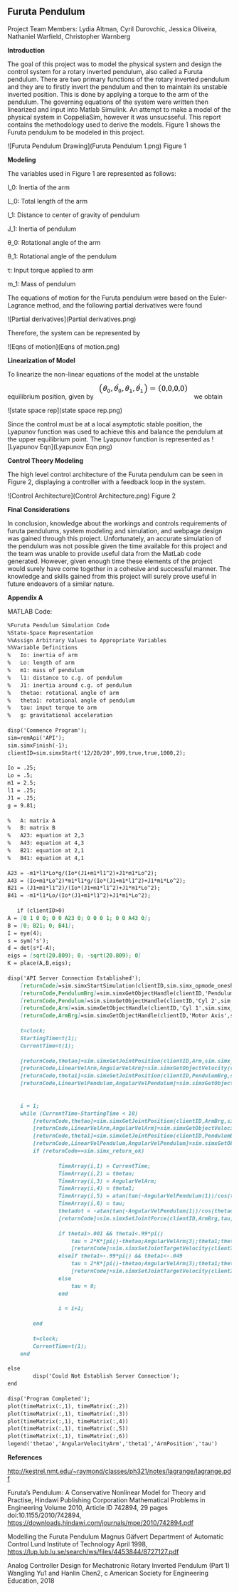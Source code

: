 ## Furuta Pendulum

Project Team Members: Lydia Altman, Cyril Durovchic, Jessica Oliveira, Nathaniel Warfield, Christopher Warnberg

**Introduction**


The goal of this project was to model the physical system and design the control system for a rotary inverted pendulum, also called a Furuta pendulum. There are two primary functions of the rotary inverted pendulum and they are to firstly invert the pendulum and then to maintain its unstable inverted position. This is done by applying a torque to the arm of the pendulum. The governing equations of the system were written then linearized and input into Matlab Simulink. An attempt to make a model of the physical system in CoppeliaSim, however it was unsucsseful. This report contains the methodology used to derive the models. Figure 1 shows the Furuta pendulum to be modeled in this project.


![Furuta Pendulum Drawing](Furuta Pendulum 1.png)
Figure 1


**Modeling**


The variables used in Figure 1 are represented as follows:

   I_0: Inertia of the arm
   
   L_0: Total length of the arm
   
   l_1: Distance to center of gravity of pendulum
   
   J_1: Inertia of pendulum
   
   θ_0: Rotational angle of the arm
   
   θ_1: Rotational angle of the pendulum
   
   τ: Input torque applied to arm
   
   m_1: Mass of pendulum

The equations of motion for the Furuta pendulum were based on the Euler-Lagrance method, and the following partial derivatives were found 

![Partial derivatives](Partial derivatives.png)

Therefore, the system can be represented by

![Eqns of motion](Eqns of motion.png)


**Linearization of Model**

To linearize the non-linear equations of the model at the unstable equilibrium position, given by ![unstable](unstable.png) we obtain

![state space rep](state space rep.png)

Since the control must be at a local asymptotic stable position, the Lyapunov function was used to achieve this and balance the pendulum at the upper equilibrium point. The Lyapunov function is represented as
![Lyapunov Eqn](Lyapunov Eqn.png)


**Control Theory Modeling**

The high level control architecture of the Furuta pendulum can be seen in Figure 2, displaying a controller with a feedback loop in the system.

![Control Architecture](Control Architecture.png)
Figure 2


**Final Considerations**

In conclusion, knowledge about the workings and controls requirements of furuta pendulums, system modeling and simulation, and webpage design was gained through this project. Unfortunately, an accurate simulation of the pendulum was not possible given the time available for this project and the team was unable to provide useful data from the MatLab code generated. However, given enough time these elements of the project would surely have come together in a cohesive and successful manner. The knowledge and skills gained from this project will surely prove useful in future endeavors of a similar nature.


**Appendix A**


MATLAB Code:
```markdown
%Furuta Pendulum Simulation Code
%State-Space Representation
%%Assign Arbitrary Values to Appropriate Variables
%%Variable Definitions
%   Io: inertia of arm
%   Lo: length of arm
%   m1: mass of pendulum
%   l1: distance to c.g. of pendulum
%   J1: inertia around c.g. of pendulum
%   thetao: rotational angle of arm
%   theta1: rotational angle of pendulum
%   tau: input torque to arm
%   g: gravitational acceleration

disp('Commence Program');
sim=remApi('API'); 
sim.simxFinish(-1); 
clientID=sim.simxStart('12/20/20',999,true,true,1000,2);

Io = .25;
Lo = .5;
m1 = 2.5;
l1 = .25;
J1 = .25;
g = 9.81;

%   A: matrix A
%   B: matrix B
%   A23: equation at 2,3
%   A43: equation at 4,3
%   B21: equation at 2,1
%   B41: equation at 4,1

A23 = -m1*l1*Lo*g/(Io*(J1+m1*l1^2)+J1*m1*Lo^2);
A43 = (Io+m1*Lo^2)*m1*l1*g/(Io*(J1+m1*l1^2)+J1*m1*Lo^2);
B21 = (J1+m1*l1^2)/(Io*(J1+m1*l1^2)+J1*m1*Lo^2);
B41 = -m1*l1*Lo/(Io*(J1+m1*l1^2)+J1*m1*Lo^2);

   if (clientID>0)
A = [0 1 0 0; 0 0 A23 0; 0 0 0 1; 0 0 A43 0];
B = [0; B21; 0; B41];
I = eye(4);
s = sym('s');
d = det(s*I-A);
eigs = [sqrt(20.809); 0; -sqrt(20.809); 0]
K = place(A,B,eigs);

disp('API Server Connection Established');
    [returnCode]=sim.simxStartSimulation(clientID,sim.simx_opmode_oneshot);
    [returnCode,PendulumBrg]=sim.simxGetObjectHandle(clientID,'Pendulum Axis',sim.simx_opmode_blocking);
    [returnCode,Pendulum]=sim.simxGetObjectHandle(clientID,'Cyl 2',sim.simx_opmode_blocking);
    [returnCode,Arm]=sim.simxGetObjectHandle(clientID,'Cyl 1',sim.simx_opmode_blocking);
    [returnCode,ArmBrg]=sim.simxGetObjectHandle(clientID,'Motor Axis',sim.simx_opmode_blocking);
    
    t=clock;
    StartingTime=t(1);
    CurrentTime=t(1);

    [returnCode,thetao]=sim.simxGetJointPosition(clientID,Arm,sim.simx_opmode_streaming);
    [returnCode,LinearVelArm,AngularVelArm]=sim.simxGetObjectVelocity(clientID,Arm,sim.simx_opmode_streaming);
    [returnCode,theta1]=sim.simxGetJointPosition(clientID,PendulumBrg,sim.simx_opmode_streaming);
    [returnCode,LinearVelPendulum,AngularVelPendulum]=sim.simxGetObjectVelocity(clientID,Pendulum,sim.simx_opmode_streaming);
    

    i = 1;
    while (CurrentTime-StartingTime < 10) 
        [returnCode,thetao]=sim.simxGetJointPosition(clientID,ArmBrg,sim.simx_opmode_streaming);
        [returnCode,LinearVelArm,AngularVelArm]=sim.simxGetObjectVelocity(clientID,Arm,sim.simx_opmode_streaming);
        [returnCode,theta1]=sim.simxGetJointPosition(clientID,PendulumBrg,sim.simx_opmode_streaming);
        [returnCode,LinearVelPendulum,AngularVelPendulum]=sim.simxGetObjectVelocity(clientID,Pendulum,sim.simx_opmode_streaming);
        if (returnCode==sim.simx_return_ok)
            
                TimeArray(i,1) = CurrentTime;
                TimeArray(i,2) = thetao;
                TimeArray(i,3) = AngularVelArm;
                TimeArray(i,4) = theta1;
                TimeArray(i,5) = atan(tan(-AngularVelPendulum(1))/cos(thetao));
                TimeArray(i,6) = tau;
                thetadot = -atan(tan(-AngularVelPendulum(1))/cos(thetao);
                [returnCode]=sim.simxSetJointForce(clientID,ArmBrg,tau,sim.simx_opmode_oneshot);

                if theta1>.001 && theta1<.99*pi()
                    tau = 2*K*[pi()-thetao;AngularVelArm(3);theta1;thetadot];
                    [returnCode]=sim.simxSetJointTargetVelocity(clientID,ArmBrg,-5,sim.simx_opmode_streaming);
                elseif theta1>-.99*pi() && theta1<-.049
                    tau = 2*K*[pi()-thetao;AngularVelArm(3);theta1;thetadot];
                    [returnCode]=sim.simxSetJointTargetVelocity(clientID,ArmBrg,5,sim.simx_opmode_streaming);
                else
                    tau = 0;
                end
 
                i = i+1;
                
        end
        
        t=clock;
        CurrentTime=t(1);
    end

else
        disp('Could Not Establish Server Connection');
end

disp('Program Completed');
plot(timeMatrix(:,1), timeMatrix(:,2))
plot(timeMatrix(:,1), timeMatrix(:,3))
plot(timeMatrix(:,1), timeMatrix(:,4))
plot(timeMatrix(:,1), timeMatrix(:,5))
plot(timeMatrix(:,1), timeMatrix(:,6))
legend('thetao','AngularVelocityArm','theta1','ArmPosition','tau')

```

**References** 

http://kestrel.nmt.edu/~raymond/classes/ph321/notes/lagrange/lagrange.pdf

Furuta’s Pendulum: A Conservative Nonlinear Model for Theory and Practise, Hindawi Publishing Corporation Mathematical Problems in Engineering Volume 2010, Article ID 742894, 29 pages doi:10.1155/2010/742894, https://downloads.hindawi.com/journals/mpe/2010/742894.pdf

Modelling the Furuta Pendulum Magnus Gäfvert Department of Automatic Control Lund Institute of Technology April 1998, https://lup.lub.lu.se/search/ws/files/4453844/8727127.pdf

Analog Controller Design for Mechatronic Rotary Inverted Pendulum (Part 1) Wangling Yu1 and Hanlin Chen2,  c American Society for Engineering Education, 2018


